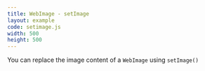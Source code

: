```yaml
---
title: WebImage - setImage
layout: example
code: setimage.js
width: 500
height: 500
---
```


You can replace the image content of a `WebImage` using `setImage()`
